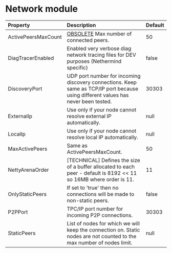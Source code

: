# Network module

| Property | Description | Default |
| :--- | :--- | :--- |
| ActivePeersMaxCount | [OBSOLETE](https://github.com/NethermindEth/docs/tree/3f13423cc787e4e4ddbdeb2047ea4faa09a6defc/ethereum-client/configuration/Use%20MaxActivePeers%20instead/README.md) Max number of connected peers. | 50 |
| DiagTracerEnabled | Enabled very verbose diag network tracing files for DEV purposes \(Nethermind specific\) | false |
| DiscoveryPort | UDP port number for incoming discovery connections. Keep same as TCP/IP port because using different values has never been tested. | 30303 |
| ExternalIp | Use only if your node cannot resolve external IP automatically. | null |
| LocalIp | Use only if your node cannot resolve local IP automatically. | null |
| MaxActivePeers | Same as ActivePeersMaxCount. | 50 |
| NettyArenaOrder | \[TECHNICAL\] Defines the size of a buffer allocated to each peer - default is 8192 &lt;&lt; 11 so 16MB where order is 11. | 11 |
| OnlyStaticPeers | If set to 'true' then no connections will be made to non-static peers. | false |
| P2PPort | TPC/IP port number for incoming P2P connections. | 30303 |
| StaticPeers | List of nodes for which we will keep the connection on. Static nodes are not counted to the max number of nodes limit. | null |

